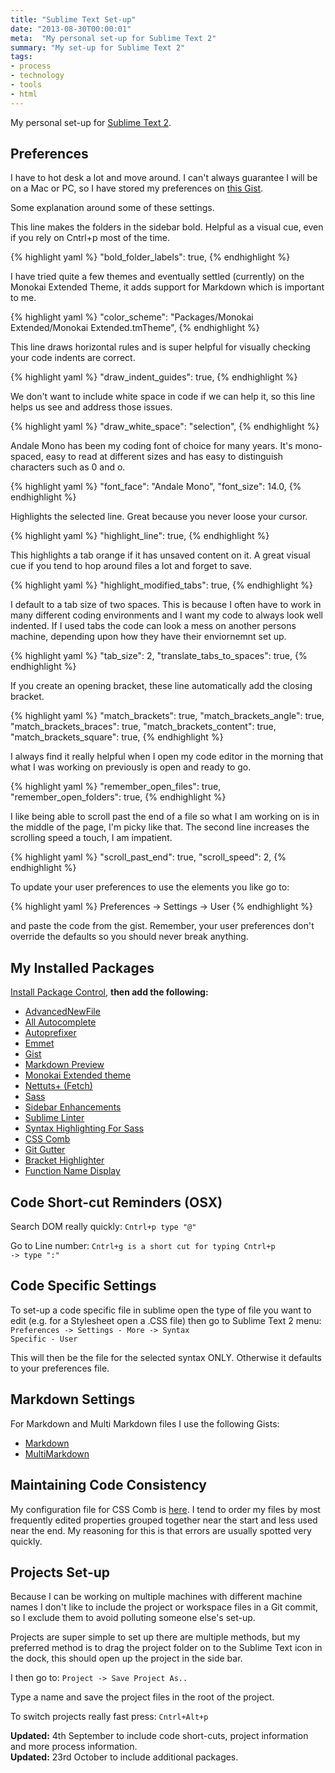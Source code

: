 ```yaml
---
title: "Sublime Text Set-up"
date: "2013-08-30T00:00:01"
meta:  "My personal set-up for Sublime Text 2"
summary: "My set-up for Sublime Text 2"
tags:
- process
- technology
- tools
- html
---
```

My personal set-up for [Sublime Text 2](https://www.sublimetext.com "Sublime Text 2").

## Preferences

I have to hot desk a lot and move around. I can't always guarantee I will be on a Mac or PC, so I have stored my preferences on [this Gist](https://gist.github.com/vipickering/6375327).

Some explanation around some of these settings.

This line makes the folders in the sidebar bold. Helpful as a visual cue, even if you rely on Cntrl+p most of the time.

{% highlight yaml %}
  "bold_folder_labels": true,
{% endhighlight %}

I have tried quite a few themes and eventually settled (currently) on the Monokai Extended Theme, it adds support for Markdown which is important to me.

{% highlight yaml %}
  "color_scheme": "Packages/Monokai Extended/Monokai Extended.tmTheme",
{% endhighlight %}

This line draws horizontal rules and is super helpful for visually checking your code indents are correct.

{% highlight yaml %}
  "draw_indent_guides": true,
{% endhighlight %}

We don't want to include white space in code if we can help it, so this line helps us see and address those issues.

{% highlight yaml %}
  "draw_white_space": "selection",
{% endhighlight %}

Andale Mono has been my coding font of choice for many years. It's mono-spaced, easy to read at different sizes and has easy to distinguish characters such as 0 and o.

{% highlight yaml %}
  "font_face": "Andale Mono",
  "font_size": 14.0,
{% endhighlight %}

Highlights the selected line. Great because you never loose your cursor.

{% highlight yaml %}
  "highlight_line": true,
{% endhighlight %}

This highlights a tab orange if it has unsaved content on it. A great visual cue if you tend to hop around files a lot and forget to save.

{% highlight yaml %}
  "highlight_modified_tabs": true,
{% endhighlight %}

I default to a tab size of two spaces. This is because I often have to work in many different coding environments and I want my code to always look well indented. If I used tabs the code can look a mess on another persons machine, depending upon how they have their enviornemnt set up.

{% highlight yaml %}
  "tab_size": 2,
  "translate_tabs_to_spaces": true,
{% endhighlight %}

If you create an opening bracket, these line automatically add the closing bracket.

{% highlight yaml %}
  "match_brackets": true,
  "match_brackets_angle": true,
  "match_brackets_braces": true,
  "match_brackets_content": true,
  "match_brackets_square": true,
{% endhighlight %}

I always find it really helpful when I open my code editor in the morning that what I was working on previously is open and ready to go.

{% highlight yaml %}
  "remember_open_files": true,
  "remember_open_folders": true,
{% endhighlight %}

I like being able to scroll past the end of a file so what I am working on is in the middle of the page, I'm picky like that.
The second line increases the scrolling speed a touch, I am impatient.

{% highlight yaml %}
  "scroll_past_end": true,
  "scroll_speed": 2,
{% endhighlight %}

To update your user preferences to use the elements you like go to:

{% highlight yaml %}
  Preferences -> Settings -> User
{% endhighlight %}

and paste the code from the gist. Remember, your user preferences don't override the defaults so you should never break anything.

## My Installed Packages
[Install Package Control](https://packagecontrol.io), **then add the following:**

-  [AdvancedNewFile](https://github.com/skuroda/Sublime-AdvancedNewFile)
-  [All Autocomplete](https://github.com/alienhard/SublimeAllAutocomplete)
-  [Autoprefixer](https://github.com/sindresorhus/sublime-autoprefixer)
-  [Emmet](https://docs.emmet.io)
-  [Gist](https://github.com/condemil/Gist)
-  [Markdown Preview](https://github.com/revolunet/sublimetext-markdown-preview)
-  [Monokai Extended theme](https://github.com/jonschlinkert/sublime-monokai-extended)
-  [Nettuts+ (Fetch)](https://net.tutsplus.com/articles/news/introducing-nettuts-fetch/)
-  [Sass](https://github.com/mischah/Sublime-Text-2-Settings/tree/master/Sass)
-  [Sidebar Enhancements](https://github.com/titoBouzout/SideBarEnhancements/tree/st3)
-  [Sublime Linter](https://github.com/SublimeLinter/SublimeLinter)
-  [Syntax Highlighting For Sass](https://github.com/P233/Syntax-highlighting-for-Sass)
-  [CSS Comb](https://csscomb.com)
-  [Git Gutter](https://github.com/jisaacks/GitGutter)
-  [Bracket Highlighter](https://github.com/facelessuser/BracketHighlighter)
-  [Function Name Display](https://github.com/akrabat/SublimeFunctionNameDisplay)

## Code Short-cut Reminders (OSX)

Search DOM really quickly: <code>Cntrl+p type "@"</code>

Go to Line number: <code>Cntrl+g is a short cut for typing Cntrl+p -> type ":"</code>


## Code Specific Settings
To set-up a code specific file in sublime open the type of file you want to edit (e.g. for a Stylesheet open a .CSS file) then go to Sublime Text 2 menu: <code>Preferences -> Settings - More -> Syntax Specific - User</code>

This will then be the file for the selected syntax ONLY. Otherwise it defaults to your preferences file.

## Markdown Settings

For Markdown and Multi Markdown files I use the following Gists:

-  [Markdown](https://gist.github.com/vipickering/6672778)
-  [MultiMarkdown](https://gist.github.com/vipickering/6672771)

## Maintaining Code Consistency

My configuration file for CSS Comb is [here](https://gist.github.com/vipickering/6582514). I tend to order my files by most frequently edited properties grouped together near the start and less used near the end. My reasoning for this is that errors are usually spotted very quickly.

## Projects Set-up
Because I can be working on multiple machines with different machine names I don't like to include the project or workspace files in a Git commit, so I exclude them to avoid polluting someone else's set-up.

Projects are super simple to set up there are multiple methods, but my preferred method is to drag the project folder on to the Sublime Text icon in the dock, this should open up the project in the side bar.

I then go to: <code>Project -> Save Project As..</code>

Type a name and save the project files in the root of the project.

To switch projects really fast press: <code>Cntrl+Alt+p</code>

<p class="updateHighlight"><strong>Updated:</strong> 4th September to include code short-cuts, project information and more process information.<br/><strong>Updated:</strong> 23rd October to include additional packages.</p>
